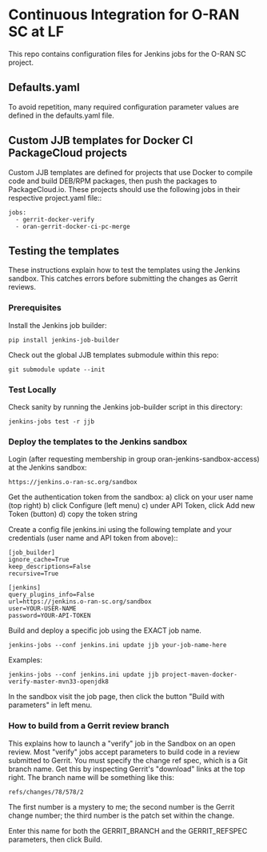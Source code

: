 # Continuous Integration for O-RAN SC at LF

This repo contains configuration files for Jenkins jobs for the
O-RAN SC project.

## Defaults.yaml 

To avoid repetition, many required configuration parameter values
are defined in the defaults.yaml file.

## Custom JJB templates for Docker CI PackageCloud projects

Custom JJB templates are defined for projects that use Docker to
compile code and build DEB/RPM packages, then push the packages to
PackageCloud.io.  These projects should use the following jobs in
their respective project.yaml file::

    jobs:
      - gerrit-docker-verify
      - oran-gerrit-docker-ci-pc-merge

## Testing the templates

These instructions explain how to test the templates using the Jenkins
sandbox.  This catches errors before submitting the changes as Gerrit
reviews.

### Prerequisites

Install the Jenkins job builder:

    pip install jenkins-job-builder

Check out the global JJB templates submodule within this repo:

    git submodule update --init

### Test Locally

Check sanity by running the Jenkins job-builder script in this directory:

    jenkins-jobs test -r jjb

### Deploy the templates to the Jenkins sandbox

Login (after requesting membership in group
oran-jenkins-sandbox-access) at the Jenkins sandbox:

    https://jenkins.o-ran-sc.org/sandbox

Get the authentication token from the sandbox:
    a) click on your user name (top right)
    b) click Configure (left menu)
    c) under API Token, click Add new Token (button)
    d) copy the token string

Create a config file jenkins.ini using the following template and your
credentials (user name and API token from above)::

    [job_builder]
    ignore_cache=True
    keep_descriptions=False
    recursive=True

    [jenkins]
    query_plugins_info=False
    url=https://jenkins.o-ran-sc.org/sandbox
    user=YOUR-USER-NAME
    password=YOUR-API-TOKEN

Build and deploy a specific job using the EXACT job name.

    jenkins-jobs --conf jenkins.ini update jjb your-job-name-here

Examples:

    jenkins-jobs --conf jenkins.ini update jjb project-maven-docker-verify-master-mvn33-openjdk8

In the sandbox visit the job page, then click the button "Build with
parameters" in left menu.

### How to build from a Gerrit review branch

This explains how to launch a "verify" job in the Sandbox on an open
review.  Most "verify" jobs accept parameters to build code in a
review submitted to Gerrit.  You must specify the change ref spec,
which is a Git branch name.  Get this by inspecting Gerrit's
"download" links at the top right.  The branch name will be something
like this:

	refs/changes/78/578/2

The first number is a mystery to me; the second number is the Gerrit
change number; the third number is the patch set within the change.

Enter this name for both the GERRIT_BRANCH and the GERRIT_REFSPEC
parameters, then click Build.
